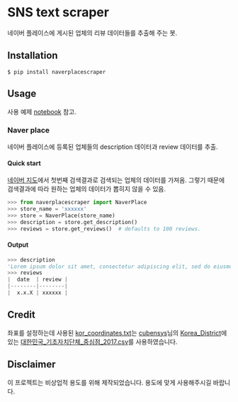 # SNS text scraper

네이버 플레이스에 게시된 업체의 리뷰 데이터들를 추출해 주는 봇.

## Installation

```shell
$ pip install naverplacescraper
```

## Usage

사용 예제 [notebook](https://github.com/choi-jiwoo/naver-place-scraper) 참고.

### Naver place

네이버 플레이스에 등록된 업체들의 description 데이터과 review 데이터를 추출.

#### Quick start

[네이버 지도](map.naver.com)에서 첫번째 검색결과로 검색되는 업체의 데이터를 가져옴. 그렇기 때문에 검색결과에 따라 원하는 업체의 데이터가 뽑히지 않을 수 있음.

```python
>>> from naverplacescraper import NaverPlace
>>> store_name = 'xxxxxx'
>>> store = NaverPlace(store_name)
>>> description = store.get_description()
>>> reviews = store.get_reviews()  # defaults to 100 reviews.
```

#### Output

```python
>>> description
'Lorem ipsum dolor sit amet, consectetur adipiscing elit, sed do eiusmod tempor incididunt ut labore et dolore magna aliqua.'
>>> reviews
|  date  | review |
|--------|--------|
|  x.x.X | xxxxxx |
```

## Credit

좌표를 설정하는데 사용된 [kor_coordinates.txt](https://github.com/choi-jiwoo/naver-place-scraper/blob/master/data/kor_coordinates.txt)는 [cubensys](https://github.com/cubensys)님의 [Korea_District](https://github.com/cubensys/Korea_District)에 있는 [대한민국\_기초자치단체\_중심점\_2017.csv](https://github.com/cubensys/Korea_District/blob/master/2_%EB%8C%80%ED%95%9C%EB%AF%BC%EA%B5%AD_%EA%B8%B0%EC%B4%88%EC%9E%90%EC%B9%98%EB%8B%A8%EC%B2%B4/%EB%8C%80%ED%95%9C%EB%AF%BC%EA%B5%AD_%EA%B8%B0%EC%B4%88%EC%9E%90%EC%B9%98%EB%8B%A8%EC%B2%B4_%EC%A4%91%EC%8B%AC%EC%A0%90_2017.csv)를 사용하였습니다.

## Disclaimer

이 프로젝트는 비상업적 용도를 위해 제작되었습니다. 용도에 맞게 사용해주시길 바랍니다.
